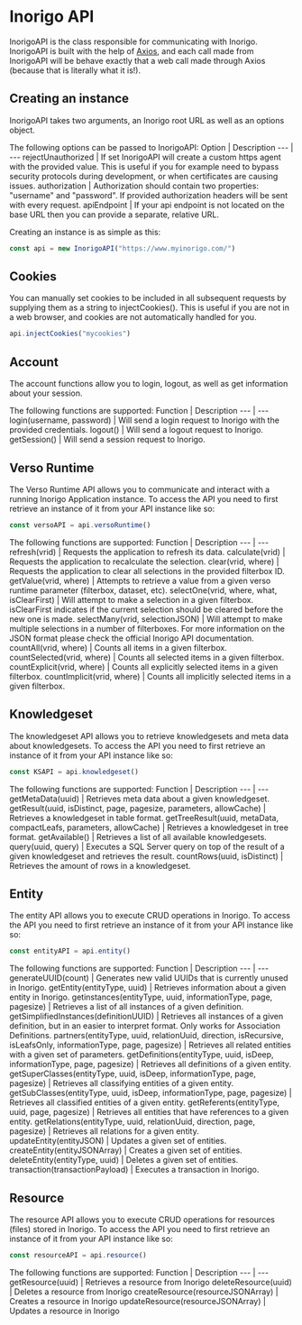 # Inorigo API

InorigoAPI is the class responsible for communicating with Inorigo. InorigoAPI is built with the help of [Axios](https://github.com/axios/axios), and each call made from InorigoAPI will be behave exactly that a web call made through Axios (because that is literally what it is!).

## Creating an instance
InorigoAPI takes two arguments, an Inorigo root URL as well as an options object.

The following options can be passed to InorigoAPI:
Option | Description
--- | ---
rejectUnauthorized   |   If set InorigoAPI will create a custom https agent with the provided value. This is useful if you for example need to bypass security protocols during development, or when certificates are causing issues. 
authorization   |   Authorization should contain two properties: "username" and "password". If provided authorization headers will be sent with every request. 
apiEndpoint   |   If your api endpoint is not located on the base URL then you can provide a separate, relative URL.

Creating an instance is as simple as this:
```javascript
const api = new InorigoAPI("https://www.myinorigo.com/")
```

## Cookies
You can manually set cookies to be included in all subsequent requests by supplying them as a string to injectCookies(). This is useful if you are not in a web browser, and cookies are not automatically handled for you.
```javascript
api.injectCookies("mycookies")
```

## Account
The account functions allow you to login, logout, as well as get information about your session.

The following functions are supported:
Function | Description
--- | ---
login(username, password)   |   Will send a login request to Inorigo with the provided credentials. 
logout()   |   Will send a logout request to Inorigo. 
getSession()   |   Will send a session request to Inorigo.

## Verso Runtime
The Verso Runtime API allows you to communicate and interact with a running Inorigo Application instance. To access the API you need to first retrieve an instance of it from your API instance like so:
```javascript
const versoAPI = api.versoRuntime()
```

The following functions are supported:
Function | Description
--- | ---
refresh(vrid)   |   Requests the application to refresh its data.
calculate(vrid)   |   Requests the application to recalculate the selection. 
clear(vrid, where)   |   Requests the application to clear all selections in the provided filterbox ID.
getValue(vrid, where)   |   Attempts to retrieve a value from a given verso runtime parameter (filterbox, dataset, etc).
selectOne(vrid, where, what, isClearFirst)   |   Will attempt to make a selection in a given filterbox. isClearFirst indicates if the current selection should be cleared before the new one is made.
selectMany(vrid, selectionJSON)   |   Will attempt to make multiple selections in a number of filterboxes. For more information on the JSON format please check the official Inorigo API documentation.
countAll(vrid, where)   |   Counts all items in a given filterbox.
countSelected(vrid, where)   |   Counts all selected items in a given filterbox.
countExplicit(vrid, where)   |   Counts all explicitly selected items in a given filterbox.
countImplicit(vrid, where)   |   Counts all implicitly selected items in a given filterbox.

## Knowledgeset
The knowledgeset API allows you to retrieve knowledgesets and meta data about knowledgesets. To access the API you need to first retrieve an instance of it from your API instance like so:
```javascript
const KSAPI = api.knowledgeset()
```

The following functions are supported:
Function | Description
--- | ---
getMetaData(uuid)   |   Retrieves meta data about a given knowledgeset. 
getResult(uuid, isDistinct, page, pagesize, parameters, allowCache)   |   Retrieves a knowledgeset in table format. 
getTreeResult(uuid, metaData, compactLeafs, parameters, allowCache)   |   Retrieves a knowledgeset in tree format.
getAvailable()   |   Retrieves a list of all available knowledgesets.
query(uuid, query)   |   Executes a SQL Server query on top of the result of a given knowledgeset and retrieves the result.
countRows(uuid, isDistinct)   |   Retrieves the amount of rows in a knowledgeset.

## Entity
The entity API allows you to execute CRUD operations in Inorigo. To access the API you need to first retrieve an instance of it from your API instance like so:
```javascript
const entityAPI = api.entity()
```

The following functions are supported:
Function | Description
--- | ---
generateUUID(count)   |  Generates new valid UUIDs that is currently unused in Inorigo.
getEntity(entityType, uuid)   |  Retrieves information about a given entity in Inorigo.
getinstances(entityType, uuid, informationType, page, pagesize)   |  Retrieves a list of all instances of a given definition.
getSimplifiedInstances(definitionUUID)   |  Retrieves all instances of a given definition, but in an easier to interpret format. Only works for Association Definitions.
partners(entityType, uuid, relationUuid, direction, isRecursive, isLeafsOnly, informationType, page, pagesize)   |  Retrieves all related entities with a given set of parameters.
getDefinitions(entityType, uuid, isDeep, informationType, page, pagesize)   |  Retrieves all definitions of a given entity.
getSuperClasses(entityType, uuid, isDeep, informationType, page, pagesize)   |  Retrieves all classifying entities of a given entity.
getSubClasses(entityType, uuid, isDeep, informationType, page, pagesize)   |  Retrieves all classified entities of a given entity.
getReferents(entityType, uuid, page, pagesize)   |  Retrieves all entities that have references to a given entity.
getRelations(entityType, uuid, relationUuid, direction, page, pagesize)   |  Retrieves all relations for a given entity.
updateEntity(entityJSON)   |  Updates a given set of entities.
createEntity(entityJSONArray)   |  Creates a given set of entities.
deleteEntity(entityType, uuid)   |  Deletes a given set of entities.
transaction(transactionPayload)   |  Executes a transaction in Inorigo.

## Resource
The resource API allows you to execute CRUD operations for resources (files) stored in Inorigo. To access the API you need to first retrieve an instance of it from your API instance like so:
```javascript
const resourceAPI = api.resource()
```

The following functions are supported:
Function | Description
--- | ---
getResource(uuid)   |    Retrieves a resource from Inorigo
deleteResource(uuid)   |    Deletes a resource from Inorigo
createResource(resourceJSONArray)   |   Creates a resource in Inorigo
updateResource(resourceJSONArray)   |   Updates a resource in Inorigo   